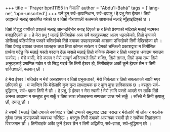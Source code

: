 +++
title = 'Prayer bpn11155 in नेपाली'
author = "Abdu'l-Bahá"
tags = ['lang-ne', 'bpn-unsorted']
+++
उनै हुन् सर्व–कृपानिधान, सर्व–दयालु ! हे प्रभु,मेरा ईश्वर ! तिम्रो आह्वानले मलाई आकर्षित गरेको छ र तिम्रो गौरवशाली कलमको आवाजले मलाई ब्युँझाइदिएको छ । 

तिम्रो विशुद्ध वाणीको प्रवाहले मलाई आनन्दविभोर बनाइ दिएको छ र तिम्रो प्रेरणाको मदिराले मलाई मदमस्त बनाइदिएको छ । हे मेरा प्रभु ! मलाई तिमीबाहेक अरू सबै वस्तुहरूबाट अलग भइसकेको, तिम्रो कृपाको डोरीलाई बलियोसित पक्डरे बसिरहेको तिम्रै दयाका उपहारहरूको आशामा उभिरहेको तिमी देखिरहेका छौ । तिम्रा प्रेमाद्र दयाका उत्ताल छालहरू तथा तिम्रा कोमल सरंक्षण र प्रेमको चम्किलो प्रकाशद्वारा म तिमीसित प्रार्थना गर्दछु कि मलाई यस्तो वरदान देऊ जसले मलाई तिम्रो नजिक लैजान र तिम्रो धनद्वारा धनाढ्य बनाउन सकोस् । मेरो वाणी, मेरो कलम र मेरो सम्पूर्ण अस्तित्वले तिम्रो शक्ति, तिम्रो तागत, तिम्रो कृपा तथा तिम्रो अनुग्रहलाई प्रमाणित गर्दछ र यो सिद्ध गदर्छ कि तिमी ईश्वर हौ, तिमीबाहेक अर्को कुनै ईश्वर छैन र तिमी शक्तिशाली, बलवान् छौ । 

हे मेरा ईश्वर ! यतिखेर म मेरो असहायपन र तिम्रो प्रभुसत्ताको, मेरो निर्बलता र तिम्रो सबलताको साक्षी भएर उभिएको छु । म जान्दिन कि मेरोलागि कुन कुरा लाभदायक छ र कुन कुरा हानिकारक छ । वस्तुतः सर्व–बुद्धिमान्, सर्व– ज्ञाता तिमी नै छौ । हे प्रभु, हे ईश्वर र मेरा स्वामी ! मेरो लागि यस्तो आदशे गर ताकि तिम्रै अनन्त आज्ञामा म सन्तुष्ट हुन सकूँ र तिम्रा सारा लोकहरूमा सम्पन्नता प्राप्त गर्न सकूँ । साँच्चै नै तिमी कृपालु  छौ, दयालु छौ । 

हे स्वामी ! मलाई तिम्रो दयाको स्वर्गबाट र तिम्रो द्रव्यको समुद्रबाट टाढा नराख र मेरोलागि यो लोक र परलोक दुवैमा उत्तम कुराहरूको व्यवस्था गरिदेऊ । वस्तुतः तिमी दयाको आसनका स्वामी हौ र सर्वोच्च सिहांसनमा विराजमान छौ । तिमीबाहके अर्काे कुनै ईश्वर छैन र तिमी अद्वितीय, सर्व–ज्ञाता, सर्व–बुद्धिमान् छौ ।
